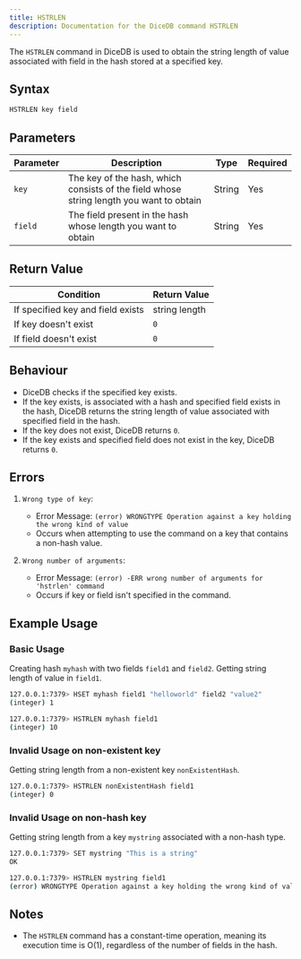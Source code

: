 ```yaml
---
title: HSTRLEN
description: Documentation for the DiceDB command HSTRLEN
---
```


The `HSTRLEN` command in DiceDB is used to obtain the string length of value associated with field in the hash stored at a specified key. 

## Syntax

```bash
HSTRLEN key field
```

## Parameters

| Parameter       | Description                                                                              | Type    | Required |
|-----------------|------------------------------------------------------------------------------------------|---------|----------|
| `key`           | The key of the hash, which consists of the field whose string length you want to obtain  | String  | Yes      |
| `field`         | The field present in the hash whose length you want to obtain                            | String  | Yes      |

## Return Value

| Condition                                      | Return Value                                      |
|------------------------------------------------|---------------------------------------------------|
| If specified key and field exists              | string length                                     |
| If key doesn't exist                           | `0`                                               |
| If field doesn't exist                         | `0`                                               |

## Behaviour

- DiceDB checks if the specified key exists.
- If the key exists, is associated with a hash and specified field exists in the hash, DiceDB returns the string length of value associated with specified field in the hash.
- If the key does not exist, DiceDB returns `0`.
- If the key exists and specified field does not exist in the key, DiceDB returns `0`.

## Errors

1. `Wrong type of key`:

   - Error Message: `(error) WRONGTYPE Operation against a key holding the wrong kind of value`
   - Occurs when attempting to use the command on a key that contains a non-hash value.

2. `Wrong number of arguments`:

   - Error Message: `(error) -ERR wrong number of arguments for 'hstrlen' command`
   - Occurs if key or field isn't specified in the command.

## Example Usage

### Basic Usage
Creating hash `myhash` with two fields `field1` and `field2`. Getting string length of value in `field1`.

```bash
127.0.0.1:7379> HSET myhash field1 "helloworld" field2 "value2"
(integer) 1

127.0.0.1:7379> HSTRLEN myhash field1
(integer) 10
```

### Invalid Usage on non-existent key
Getting string length from a non-existent key `nonExistentHash`.

```bash
127.0.0.1:7379> HSTRLEN nonExistentHash field1
(integer) 0
```

### Invalid Usage on non-hash key
Getting string length from a key `mystring` associated with a non-hash type.

```bash
127.0.0.1:7379> SET mystring "This is a string"
OK

127.0.0.1:7379> HSTRLEN mystring field1
(error) WRONGTYPE Operation against a key holding the wrong kind of value
```

## Notes

- The `HSTRLEN` command has a constant-time operation, meaning its execution time is O(1), regardless of the number of fields in the hash.
